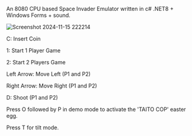 An 8080 CPU based Space Invader Emulator written in c# .NET8 + Windows Forms + sound.

![Screenshot 2024-11-15 222214](https://github.com/user-attachments/assets/a513f3f7-be8d-46b3-b631-90b739214b70)

C:  Insert Coin

1:  Start 1 Player Game

2:  Start 2 Players Game

Left Arrow:  Move Left (P1 and P2)

Right Arrow:  Move Right (P1 and P2)

D:  Shoot (P1 and P2)

Press O followed by P in demo mode to activate the 'TAITO COP' easter egg.

Press T for tilt mode.
